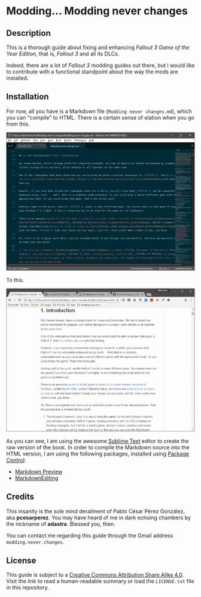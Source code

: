 # Modding... Modding never changes

## Description

This is a thorough guide about fixing and enhancing _Fallout 3 Game of the Year Edition_, that is, _Fallout 3_ and all its DLCs.

Indeed, there are a lot of _Fallout 3_ modding guides out there, but I would like to contribute with a functional standpoint about the way the mods are installed.

## Installation

For now, all you have is a Markdown file (`Modding never changes.md`), which you can "compile" to HTML. There is a certain sense of elation when you go from this.

![Sublime Text workspace](Images/Sublime%20Text%20workspace.png)

To this.

![HTML version of the book](Images/HTML%20version%20of%20the%20book.png)

As you can see, I am using the awesome [Sublime Text](http://www.sublimetext.com) editor to create the raw version of the book. In order to compile the Markdown source into the HTML version, I am using the following packages, installed using [Package Control](https://packagecontrol.io/installation):

* [Markdown Preview](https://packagecontrol.io/packages/Markdown%20Preview)
* [MarkdownEditing](https://packagecontrol.io/packages/MarkdownEditing)

## Credits

This insanity is the sole mind derailment of Pablo César Pérez González, aka **pcesarperez**. You may have heard of me in dark echoing chambers by the nickname of **adastra**. Blessed you, then.

You can contact me regarding this guide through the Gmail address `modding.never.changes`.

## License

This guide is subject to a [Creative Commons Attribution Share Alike 4.0](https://creativecommons.org/licenses/by-sa/4.0/). Visit the link to read a human-readable summary or load the `LICENSE.txt` file in this repository.